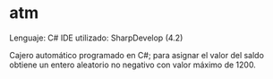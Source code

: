 # atm
Lenguaje: C#
IDE utilizado: SharpDevelop (4.2)

Cajero automático programado en C#; para asignar el valor del saldo obtiene un entero aleatorio no negativo con valor máximo de 1200.
